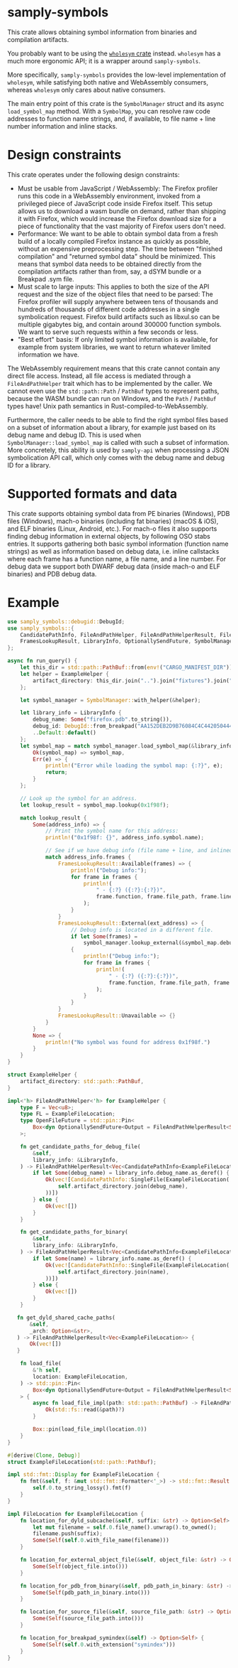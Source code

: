 # samply-symbols

This crate allows obtaining symbol information from binaries and compilation artifacts.

You probably want to be using the [`wholesym` crate](https://docs.rs/wholesym/) instead.
`wholesym` has a much more ergonomic API; it is a wrapper around `samply-symbols`.

More specifically, `samply-symbols` provides the low-level implementation of `wholesym`,
while satisfying both native and WebAssembly consumers, whereas `wholesym` only cares about
native consumers.

The main entry point of this crate is the `SymbolManager` struct and its async `load_symbol_map` method.
With a `SymbolMap`, you can resolve raw code addresses to function name strings, and, if available,
to file name + line number information and inline stacks.

# Design constraints

This crate operates under the following design constraints:

  - Must be usable from JavaScript / WebAssembly: The Firefox profiler runs this code in a
    WebAssembly environment, invoked from a privileged piece of JavaScript code inside Firefox itself.
    This setup allows us to download a wasm bundle on demand, rather than shipping
    it with Firefox, which would increase the Firefox download size for a piece of functionality
    that the vast majority of Firefox users don't need.
  - Performance: We want to be able to obtain symbol data from a fresh build of a locally compiled
    Firefox instance as quickly as possible, without an expensive preprocessing step. The time between
    "finished compilation" and "returned symbol data" should be minimized. This means that symbol
    data needs to be obtained directly from the compilation artifacts rather than from, say, a
    dSYM bundle or a Breakpad .sym file.
  - Must scale to large inputs: This applies to both the size of the API request and the size of the
    object files that need to be parsed: The Firefox profiler will supply anywhere between tens of
    thousands and hundreds of thousands of different code addresses in a single symbolication request.
    Firefox build artifacts such as libxul.so can be multiple gigabytes big, and contain around 300000
    function symbols. We want to serve such requests within a few seconds or less.
  - "Best effort" basis: If only limited symbol information is available, for example from system
    libraries, we want to return whatever limited information we have.

The WebAssembly requirement means that this crate cannot contain any direct file access.
Instead, all file access is mediated through a `FileAndPathHelper` trait which has to be implemented
by the caller. We cannot even use the `std::path::Path` / `PathBuf` types to represent paths,
because the WASM bundle can run on Windows, and the `Path` / `PathBuf` types have! Unix path
semantics in Rust-compiled-to-WebAssembly.

Furthermore, the caller needs to be able to find the right symbol files based on a subset
of information about a library, for example just based on its debug name and debug ID. This
is used when `SymbolManager::load_symbol_map` is called with such a subset of information.
More concretely, this ability is used by `samply-api` when processing a JSON symbolication
API call, which only comes with the debug name and debug ID for a library.

# Supported formats and data

This crate supports obtaining symbol data from PE binaries (Windows), PDB files (Windows),
mach-o binaries (including fat binaries) (macOS & iOS), and ELF binaries (Linux, Android, etc.).
For mach-o files it also supports finding debug information in external objects, by following
OSO stabs entries.
It supports gathering both basic symbol information (function name strings) as well as information
based on debug data, i.e. inline callstacks where each frame has a function name, a file name,
and a line number.
For debug data we support both DWARF debug data (inside mach-o and ELF binaries) and PDB debug data.

# Example

```rust
use samply_symbols::debugid::DebugId;
use samply_symbols::{
    CandidatePathInfo, FileAndPathHelper, FileAndPathHelperResult, FileLocation,
    FramesLookupResult, LibraryInfo, OptionallySendFuture, SymbolManager,
};

async fn run_query() {
    let this_dir = std::path::PathBuf::from(env!("CARGO_MANIFEST_DIR"));
    let helper = ExampleHelper {
        artifact_directory: this_dir.join("..").join("fixtures").join("win64-ci"),
    };

    let symbol_manager = SymbolManager::with_helper(&helper);

    let library_info = LibraryInfo {
        debug_name: Some("firefox.pdb".to_string()),
        debug_id: DebugId::from_breakpad("AA152DEB2D9B76084C4C44205044422E1").ok(),
        ..Default::default()
    };
    let symbol_map = match symbol_manager.load_symbol_map(&library_info).await {
        Ok(symbol_map) => symbol_map,
        Err(e) => {
            println!("Error while loading the symbol map: {:?}", e);
            return;
        }
    };

    // Look up the symbol for an address.
    let lookup_result = symbol_map.lookup(0x1f98f);

    match lookup_result {
        Some(address_info) => {
            // Print the symbol name for this address:
            println!("0x1f98f: {}", address_info.symbol.name);

            // See if we have debug info (file name + line, and inlined frames):
            match address_info.frames {
                FramesLookupResult::Available(frames) => {
                    println!("Debug info:");
                    for frame in frames {
                        println!(
                            " - {:?} ({:?}:{:?})",
                            frame.function, frame.file_path, frame.line_number
                        );
                    }
                }
                FramesLookupResult::External(ext_address) => {
                    // Debug info is located in a different file.
                    if let Some(frames) =
                        symbol_manager.lookup_external(&symbol_map.debug_file_location(), &ext_address).await
                    {
                        println!("Debug info:");
                        for frame in frames {
                            println!(
                                " - {:?} ({:?}:{:?})",
                                frame.function, frame.file_path, frame.line_number
                            );
                        }
                    }
                }
                FramesLookupResult::Unavailable => {}
            }
        }
        None => {
            println!("No symbol was found for address 0x1f98f.")
        }
    }
}

struct ExampleHelper {
    artifact_directory: std::path::PathBuf,
}

impl<'h> FileAndPathHelper<'h> for ExampleHelper {
    type F = Vec<u8>;
    type FL = ExampleFileLocation;
    type OpenFileFuture = std::pin::Pin<
        Box<dyn OptionallySendFuture<Output = FileAndPathHelperResult<Self::F>> + 'h>,
    >;

    fn get_candidate_paths_for_debug_file(
        &self,
        library_info: &LibraryInfo,
    ) -> FileAndPathHelperResult<Vec<CandidatePathInfo<ExampleFileLocation>>> {
        if let Some(debug_name) = library_info.debug_name.as_deref() {
            Ok(vec![CandidatePathInfo::SingleFile(ExampleFileLocation(
                self.artifact_directory.join(debug_name),
            ))])
        } else {
            Ok(vec![])
        }
    }

    fn get_candidate_paths_for_binary(
        &self,
        library_info: &LibraryInfo,
    ) -> FileAndPathHelperResult<Vec<CandidatePathInfo<ExampleFileLocation>>> {
        if let Some(name) = library_info.name.as_deref() {
            Ok(vec![CandidatePathInfo::SingleFile(ExampleFileLocation(
                self.artifact_directory.join(name),
            ))])
        } else {
            Ok(vec![])
        }
    }

   fn get_dyld_shared_cache_paths(
       &self,
       _arch: Option<&str>,
   ) -> FileAndPathHelperResult<Vec<ExampleFileLocation>> {
       Ok(vec![])
   }

    fn load_file(
        &'h self,
        location: ExampleFileLocation,
    ) -> std::pin::Pin<
        Box<dyn OptionallySendFuture<Output = FileAndPathHelperResult<Self::F>> + 'h>,
    > {
        async fn load_file_impl(path: std::path::PathBuf) -> FileAndPathHelperResult<Vec<u8>> {
            Ok(std::fs::read(&path)?)
        }

        Box::pin(load_file_impl(location.0))
    }
}

#[derive(Clone, Debug)]
struct ExampleFileLocation(std::path::PathBuf);

impl std::fmt::Display for ExampleFileLocation {
    fn fmt(&self, f: &mut std::fmt::Formatter<'_>) -> std::fmt::Result {
        self.0.to_string_lossy().fmt(f)
    }
}

impl FileLocation for ExampleFileLocation {
    fn location_for_dyld_subcache(&self, suffix: &str) -> Option<Self> {
        let mut filename = self.0.file_name().unwrap().to_owned();
        filename.push(suffix);
        Some(Self(self.0.with_file_name(filename)))
    }

    fn location_for_external_object_file(&self, object_file: &str) -> Option<Self> {
        Some(Self(object_file.into()))
    }

    fn location_for_pdb_from_binary(&self, pdb_path_in_binary: &str) -> Option<Self> {
        Some(Self(pdb_path_in_binary.into()))
    }

    fn location_for_source_file(&self, source_file_path: &str) -> Option<Self> {
        Some(Self(source_file_path.into()))
    }

    fn location_for_breakpad_symindex(&self) -> Option<Self> {
        Some(Self(self.0.with_extension("symindex")))
    }
}
```